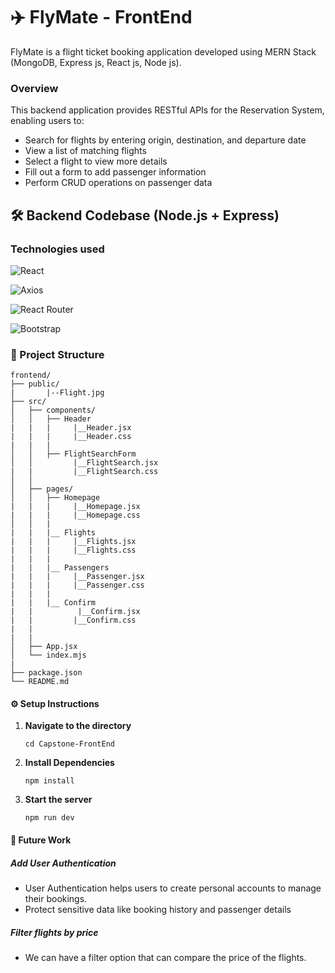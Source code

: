# ✈️ FlyMate - FrontEnd
FlyMate is a flight ticket booking application developed using MERN Stack (MongoDB, Express js, React js, Node js).

### Overview
This backend application provides RESTful APIs for the Reservation System, enabling users to:

+ Search for flights by entering origin, destination, and departure date
+ View a list of matching flights
+ Select a flight to view more details
+ Fill out a form to add passenger information
+ Perform CRUD operations on passenger data

## :hammer_and_wrench: Backend Codebase (Node.js + Express)

### Technologies used
![React](https://img.shields.io/badge/React-20232A?style=for-the-badge&logo=react&logoColor=61DAFB)

![Axios](https://img.shields.io/badge/Axios-5A29E4?style=for-the-badge&logo=axios&logoColor=white)

![React Router](https://img.shields.io/badge/React_Router-CA4245?style=for-the-badge&logo=react-router&logoColor=white)

![Bootstrap](https://img.shields.io/badge/Bootstrap-563D7C?style=for-the-badge&logo=bootstrap&logoColor=white)

### 📁 Project Structure

```
frontend/
├── public/
|       |--Flight.jpg
├── src/
│   ├── components/
│   │   ├── Header
|   |   |     |__Header.jsx
|   |   |     |__Header.css
|   |   |     
│   │   ├── FlightSearchForm
│   │         |__FlightSearch.jsx
|   |         |__FlightSearch.css
│   │   
│   ├── pages/
│   │   ├── Homepage
|   |   |     |__Homepage.jsx
|   |   |     |__Homepage.css
│   │   |
|   |   |__ Flights
|   |   |     |__Flights.jsx
|   |   |     |__Flights.css
|   |   |
|   |   |__ Passengers
|   |   |     |__Passenger.jsx
|   |   |     |__Passenger.css
|   |   |
|   |   |__ Confirm
|   |          |__Confirm.jsx
|   |         |__Confirm.css
|   |
|   |
│   ├── App.jsx
│   └── index.mjs
|
├── package.json
└── README.md
```

#### ⚙️ Setup Instructions

1. **Navigate to the directory**
   ```
   cd Capstone-FrontEnd
   ```
2. **Install Dependencies**
   ```
   npm install 
   ```
3. **Start the server**
   ```
   npm run dev
   ```

#### 🔐 Future Work
##### Add User Authentication


+ User Authentication helps users to create personal accounts to manage their bookings.
+ Protect sensitive data like booking history and passenger details

##### Filter flights by price
+ We can have a filter option that can compare the price of the flights.
